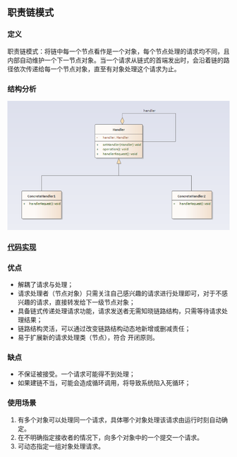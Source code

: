 ## 职责链模式

### 定义
职责链模式：将链中每一个节点看作是一个对象，每个节点处理的请求均不同，且内部自动维护一个下一节点对象。当一个请求从链式的首端发出时，会沿着链的路径依次传递给每一个节点对象，直至有对象处理这个请求为止。

### 结构分析

![ChainofResponsibility](../../images/pattern/ChainofResponsibility.png)  

### [代码实现](../../code/chainOfResponsibility)

### 优点
- 解耦了请求与处理；
- 请求处理者（节点对象）只需关注自己感兴趣的请求进行处理即可，对于不感兴趣的请求，直接转发给下一级节点对象；
- 具备链式传递处理请求功能，请求发送者无需知晓链路结构，只需等待请求处理结果；
- 链路结构灵活，可以通过改变链路结构动态地新增或删减责任；
- 易于扩展新的请求处理类（节点），符合 开闭原则。

### 缺点
- 不保证被接受。一个请求可能得不到处理；
- 如果建链不当，可能会造成循环调用，将导致系统陷入死循环；

### 使用场景
1. 有多个对象可以处理同一个请求，具体哪个对象处理该请求由运行时刻自动确定。 
2. 在不明确指定接收者的情况下，向多个对象中的一个提交一个请求。 
3. 可动态指定一组对象处理请求。